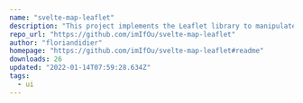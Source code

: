 ```yaml
---
name: "svelte-map-leaflet"
description: "This project implements the Leaflet library to manipulate map in the form of reactive svelte components."
repo_url: "https://github.com/imIfOu/svelte-map-leaflet"
author: "floriandidier"
homepage: "https://github.com/imIfOu/svelte-map-leaflet#readme"
downloads: 26
updated: "2022-01-14T07:59:28.634Z"
tags: 
  - ui
---
```

